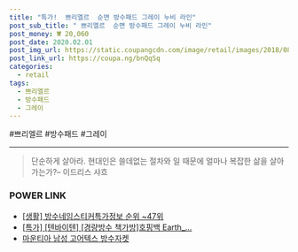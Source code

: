 ```yaml
--- 
title: "특가!  쁘리엘르  순면 방수패드 그레이 누비 라인" 
post_sub_title: " 쁘리엘르  순면 방수패드 그레이 누비 라인" 
post_money: ₩ 20,060 
post_date: 2020.02.01 
post_img_url: https://static.coupangcdn.com/image/retail/images/2018/08/01/11/5/d68e1140-15f5-4643-b94f-271549af3dbd.jpg 
post_link_url: https://coupa.ng/bnQqSq 
categories: 
  - retail 
tags: 
  - 쁘리엘르 
  - 방수패드 
  - 그레이 
--- 
```

  #쁘리엘르 #방수패드 #그레이 
<hr> 

> 단순하게 살아라. 현대인은 쓸데없는 절차와 일 때문에 얼마나 복잡한 삶을 살아가는가?– 이드리스 샤흐 


### POWER LINK

* <a href="https://blog.naver.com/fasyy4321/221771923088" target="_blank"> [생활] 방수네임스티커특가정보 순위 ~47위</a>
* <a href="https://blog.naver.com/santokki14/221789102482" target="_blank">[특가] [텐바이텐] [경량방수 책가방]호핑백 Earth_...</a>
* <a href="https://blog.naver.com/santokki14/221787718275" target="_blank">마운티아 남성 고어텍스 방수자켓</a>
